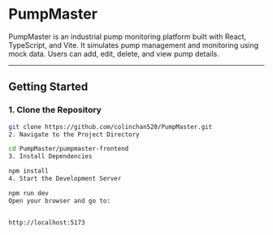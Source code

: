 # PumpMaster

PumpMaster is an industrial pump monitoring platform built with React, TypeScript, and Vite. It simulates pump management and monitoring using mock data. Users can add, edit, delete, and view pump details. 

---

## Getting Started

### 1. Clone the Repository

```bash
git clone https://github.com/colinchan520/PumpMaster.git
2. Navigate to the Project Directory

cd PumpMaster/pumpmaster-frontend
3. Install Dependencies

npm install
4. Start the Development Server

npm run dev
Open your browser and go to:


http://localhost:5173

